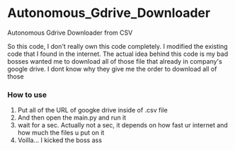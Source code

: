 # Autonomous_Gdrive_Downloader
Autonomous Gdrive Downloader from CSV

So this code, I don't really own this code completely. I modified the existing code that I found in the internet. 
The actual idea behind this code is my bad bosses wanted me to download all of those file that already in company's google drive. I dont know why they give me the order to download all of those

### How to use
1. Put all of the URL of googke drive inside of .csv file
2. And then open the main.py and run it
3. wait for a sec. Actually not a sec, it depends on how fast ur internet and how much the files u put on it
4. Voilla... I kicked the boss ass
